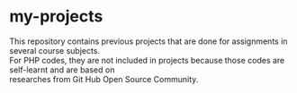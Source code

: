 # my-projects
This repository contains previous projects that are done for assignments in several course subjects.<br/>
For PHP codes, they are not included in projects because those codes are self-learnt and are based on<br/>
researches from Git Hub Open Source Community.

